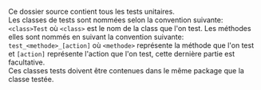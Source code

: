 Ce dossier source contient tous les tests unitaires.            
Les classes de tests sont nommées selon la convention suivante: `<class>Test` où `<class>` est le nom
de la class que l'on test.  Les méthodes elles sont nommés en suivant la convention suivante: `test_<methode>_[action]`
où `<methode>` représente la méthode que l'on test et `[action]` représente l'action que l'on test, cette dernière partie 
est facultative.        
Ces classes tests doivent être contenues dans le même package que la classe testée.
